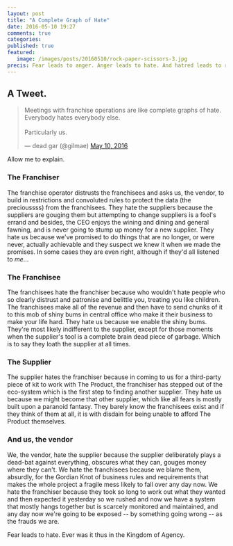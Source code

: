 ```yaml
---
layout: post
title: "A Complete Graph of Hate"
date: 2016-05-10 19:27
comments: true
categories:
published: true
featured:
   image: /images/posts/20160510/rock-paper-scissors-3.jpg
precis: Fear leads to anger. Anger leads to hate. And hatred leads to renewed contracts powered by lock-in.
---
```


## A Tweet.

<blockquote class="twitter-tweet" data-lang="en"><p lang="en" dir="ltr">Meetings with franchise operations are like complete graphs of hate. Everybody hates everybody else.<br><br>Particularly us.</p>&mdash; dead gar (@gilmae) <a href="https://twitter.com/gilmae/status/729919227532972032">May 10, 2016</a></blockquote> <script async src="//platform.twitter.com/widgets.js" charset="utf-8"></script>

Allow me to explain.

### The Franchiser
The franchise operator distrusts the franchisees and asks us, the vendor, to build in restrictions and convoluted rules to protect the data (the precioussss) from the franchisees.
They hate the suppliers because the suppliers are gouging them but attempting to change suppliers is a fool's errand and besides, the CEO enjoys the wining and dining and general fawning, and is never going to stump up money for a new supplier.
They hate us because we've promised to do things that are no longer, or were never, actually achievable and they suspect we knew it when we made the promises. In some cases they are even right, although if they'd all listened to _me_...


### The Franchisee
The franchisees hate the franchiser because who wouldn't hate people who so clearly distrust and patronise and belittle you, treating you like children. The franchisees make all of the revenue and then have to send chunks of it to this mob of shiny bums in central office who make it their business to make your life hard. They hate us because we enable the shiny bums. They're most likely indifferent to the supplier, except for those moments when the supplier's tool is a complete brain dead piece of garbage. Which is to say they loath the supplier at all times.

### The Supplier
The supplier hates the franchiser because in coming to us for a third-party piece of kit to work with The Product, the franchiser has stepped out of the eco-system which is the first step to finding another supplier. They hate us because we might become that other supplier, which like all fears is mostly built upon a paranoid fantasy. They barely know the franchisees exist and if they think of them at all, it is with disdain for being unable to afford The Product themselves.

### And us, the vendor
We, the vendor, hate the supplier because the supplier deliberately plays a dead-bat against everything, obscures what they can, gouges money where they can't. We hate the franchisees because we blame them, absurdly, for the Gordian Knot of business rules and requirements that makes the whole project a fragile mess likely to fall over any day now. We hate the franchiser because they took so long to work out what they wanted and then expected it yesterday so we rushed and now we have a system that mostly hangs together but is scarcely monitored and maintained, and any day now we're going to be exposed -- by something going wrong -- as the frauds we are.

Fear leads to hate. Ever was it thus in the Kingdom of Agency.
